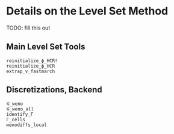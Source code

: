 # Details on the Level Set Method

TODO: fill this out


## Main Level Set Tools

```@docs
reinitialize_ϕ_HCR!
reinitialize_ϕ_HCR
extrap_v_fastmarch
```

## Discretizations, Backend

```@docs
𝒢_weno  
𝒢_weno_all  
identify_Γ
Γ_cells
wenodiffs_local
```


